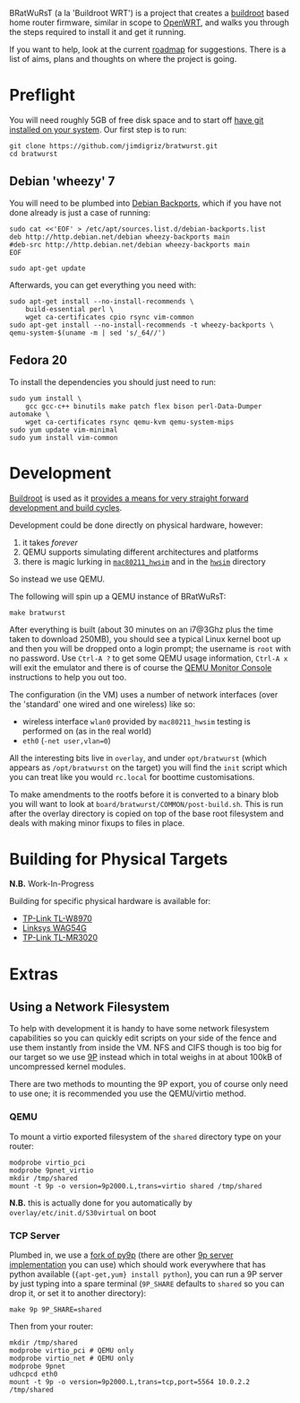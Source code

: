 BRatWuRsT (a la 'Buildroot WRT') is a project that creates a [buildroot](http://buildroot.uclibc.org/) based home router firmware, similar in scope to [OpenWRT](https://openwrt.org/), and walks you through the steps required to install it and get it running.

If you want to help, look at the current [roadmap](ROADMAP.md) for suggestions.  There is a list of aims, plans and thoughts on where the project is going.

# Preflight

You will need roughly 5GB of free disk space and to start off [have git installed on your system](http://git-scm.com/book/en/Getting-Started-Installing-Git).  Our first step is to run:

    git clone https://github.com/jimdigriz/bratwurst.git
    cd bratwurst

## Debian 'wheezy' 7

You will need to be plumbed into [Debian Backports](http://backports.debian.org/), which if you have not done already is just a case of running:

    sudo cat <<'EOF' > /etc/apt/sources.list.d/debian-backports.list
    deb http://http.debian.net/debian wheezy-backports main
    #deb-src http://http.debian.net/debian wheezy-backports main
    EOF
    
    sudo apt-get update

Afterwards, you can get everything you need with:

    sudo apt-get install --no-install-recommends \
    	build-essential perl \
    	wget ca-certificates cpio rsync vim-common
    sudo apt-get install --no-install-recommends -t wheezy-backports \
	qemu-system-$(uname -m | sed 's/_64//')

## Fedora 20

To install the dependencies you should just need to run:

    sudo yum install \
    	gcc gcc-c++ binutils make patch flex bison perl-Data-Dumper automake \
    	wget ca-certificates rsync qemu-kvm qemu-system-mips
    sudo yum update vim-minimal
    sudo yum install vim-common

# Development

[Buildroot](http://www.buildroot.org/) is used as it [provides a means for very straight forward development and build cycles](http://elinux.org/images/2/2a/Using-buildroot-real-project.pdf).

Development could be done directly on physical hardware, however:

 1. it takes *forever*
 1. QEMU supports simulating different architectures and platforms
 1. there is magic lurking in [`mac80211_hwsim`](https://www.kernel.org/doc/Documentation/networking/mac80211_hwsim/README) and in the [`hwsim`](http://hostap.epitest.fi/cgit/hostap/tree/tests/hwsim) directory

So instead we use QEMU.

The following will spin up a QEMU instance of BRatWuRsT:

    make bratwurst

After everything is built (about 30 minutes on an i7@3Ghz plus the time taken to download 250MB), you should see a typical Linux kernel boot up and then you will be dropped onto a login prompt; the username is `root` with no password.  Use `Ctrl-A ?` to get some QEMU usage information, `Ctrl-A x` will exit the emulator and there is of course the [QEMU Monitor Console](http://qemu.weilnetz.de/qemu-doc.html#pcsys_005fmonitor) instructions to help you out too.

The configuration (in the VM) uses a number of network interfaces (over the 'standard' one wired and one wireless) like so:

 * wireless interface `wlan0` provided by `mac80211_hwsim` testing is performed on (as in the real world)
 * `eth0` (`-net user,vlan=0`)

All the interesting bits live in `overlay`, and under `opt/bratwurst` (which appears as `/opt/bratwurst` on the target) you will find the `init` script which you can treat like you would `rc.local` for boottime customisations.

To make amendments to the rootfs before it is converted to a binary blob you will want to look at `board/bratwurst/COMMON/post-build.sh`.  This is run after the overlay directory is copied on top of the base root filesystem and deals with making minor fixups to files in place.

# Building for Physical Targets

**N.B.** Work-In-Progress

Building for specific physical hardware is available for:

 * [TP-Link TL-W8970](board/tp-link/tl-w8970/README.md)
 * [Linksys WAG54G](board/linksys/wag54g/README.md)
 * [TP-Link TL-MR3020](board/tp-link/tl-mr3020/README.md)

# Extras

## Using a Network Filesystem

To help with development it is handy to have some network filesystem capabilities so you can quickly edit scripts on your side of the fence and use them instantly from inside the VM.  NFS and CIFS though is too big for our target so we use [9P](https://www.kernel.org/doc/Documentation/filesystems/9p.txt) instead which in total weighs in at about 100kB of uncompressed kernel modules.

There are two methods to mounting the 9P export, you of course only need to use one; it is recommended you use the QEMU/virtio method.

### QEMU

To mount a virtio exported filesystem of the `shared` directory type on your router:

    modprobe virtio_pci
    modprobe 9pnet_virtio
    mkdir /tmp/shared
    mount -t 9p -o version=9p2000.L,trans=virtio shared /tmp/shared

**N.B.** this is actually done for you automatically by `overlay/etc/init.d/S30virtual` on boot

### TCP Server

Plumbed in, we use a [fork of py9p](https://github.com/svinota/py9p) (there are other [9p server implementation](http://9p.cat-v.org/implementations) you can use) which should work everywhere that has python available (`{apt-get,yum} install python`), you can run a 9P server by just typing into a spare terminal (`9P_SHARE` defaults to `shared` so you can drop it, or set it to another directory):

    make 9p 9P_SHARE=shared

Then from your router:

    mkdir /tmp/shared
    modprobe virtio_pci	# QEMU only
    modprobe virtio_net # QEMU only
    modprobe 9pnet
    udhcpcd eth0
    mount -t 9p -o version=9p2000.L,trans=tcp,port=5564 10.0.2.2 /tmp/shared
